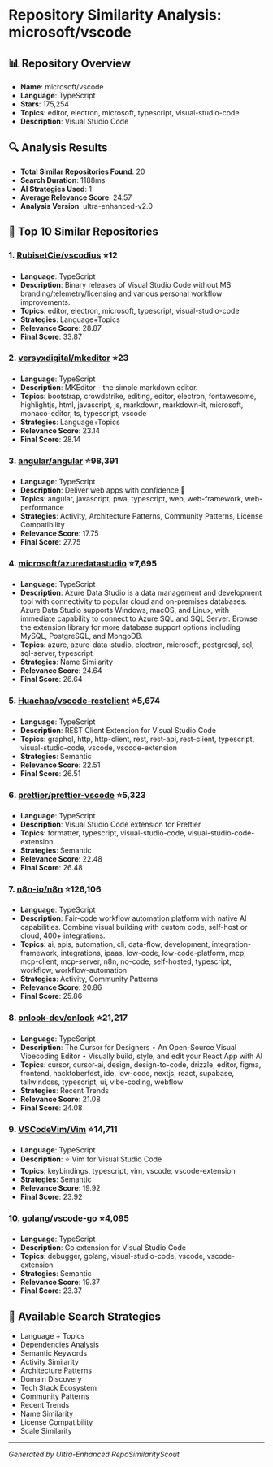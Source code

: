 # Repository Similarity Analysis: microsoft/vscode

## 📊 Repository Overview
- **Name**: microsoft/vscode
- **Language**: TypeScript
- **Stars**: 175,254
- **Topics**: editor, electron, microsoft, typescript, visual-studio-code
- **Description**: Visual Studio Code

## 🔍 Analysis Results
- **Total Similar Repositories Found**: 20
- **Search Duration**: 1188ms
- **AI Strategies Used**: 1
- **Average Relevance Score**: 24.57
- **Analysis Version**: ultra-enhanced-v2.0

## 🎯 Top 10 Similar Repositories


### 1. [RubisetCie/vscodius](https://github.com/RubisetCie/vscodius) ⭐12
- **Language**: TypeScript
- **Description**: Binary releases of Visual Studio Code without MS branding/telemetry/licensing and various personal workflow improvements.
- **Topics**: editor, electron, microsoft, typescript, visual-studio-code
- **Strategies**: Language+Topics
- **Relevance Score**: 28.87
- **Final Score**: 33.87

### 2. [versyxdigital/mkeditor](https://github.com/versyxdigital/mkeditor) ⭐23
- **Language**: TypeScript
- **Description**: MKEditor - the simple markdown editor.
- **Topics**: bootstrap, crowdstrike, editing, editor, electron, fontawesome, highlightjs, html, javascript, js, markdown, markdown-it, microsoft, monaco-editor, ts, typescript, vscode
- **Strategies**: Language+Topics
- **Relevance Score**: 23.14
- **Final Score**: 28.14

### 3. [angular/angular](https://github.com/angular/angular) ⭐98,391
- **Language**: TypeScript
- **Description**: Deliver web apps with confidence 🚀
- **Topics**: angular, javascript, pwa, typescript, web, web-framework, web-performance
- **Strategies**: Activity, Architecture Patterns, Community Patterns, License Compatibility
- **Relevance Score**: 17.75
- **Final Score**: 27.75

### 4. [microsoft/azuredatastudio](https://github.com/microsoft/azuredatastudio) ⭐7,695
- **Language**: TypeScript
- **Description**: Azure Data Studio is a data management and development tool with connectivity to popular cloud and on-premises databases. Azure Data Studio supports Windows, macOS, and Linux, with immediate capability to connect to Azure SQL and SQL Server. Browse the extension library for more database support options including MySQL, PostgreSQL, and MongoDB.
- **Topics**: azure, azure-data-studio, electron, microsoft, postgresql, sql, sql-server, typescript
- **Strategies**: Name Similarity
- **Relevance Score**: 24.64
- **Final Score**: 26.64

### 5. [Huachao/vscode-restclient](https://github.com/Huachao/vscode-restclient) ⭐5,674
- **Language**: TypeScript
- **Description**: REST Client Extension for Visual Studio Code
- **Topics**: graphql, http, http-client, rest, rest-api, rest-client, typescript, visual-studio-code, vscode, vscode-extension
- **Strategies**: Semantic
- **Relevance Score**: 22.51
- **Final Score**: 26.51

### 6. [prettier/prettier-vscode](https://github.com/prettier/prettier-vscode) ⭐5,323
- **Language**: TypeScript
- **Description**: Visual Studio Code extension for Prettier
- **Topics**: formatter, typescript, visual-studio-code, visual-studio-code-extension
- **Strategies**: Semantic
- **Relevance Score**: 22.48
- **Final Score**: 26.48

### 7. [n8n-io/n8n](https://github.com/n8n-io/n8n) ⭐126,106
- **Language**: TypeScript
- **Description**: Fair-code workflow automation platform with native AI capabilities. Combine visual building with custom code, self-host or cloud, 400+ integrations.
- **Topics**: ai, apis, automation, cli, data-flow, development, integration-framework, integrations, ipaas, low-code, low-code-platform, mcp, mcp-client, mcp-server, n8n, no-code, self-hosted, typescript, workflow, workflow-automation
- **Strategies**: Activity, Community Patterns
- **Relevance Score**: 20.86
- **Final Score**: 25.86

### 8. [onlook-dev/onlook](https://github.com/onlook-dev/onlook) ⭐21,217
- **Language**: TypeScript
- **Description**: The Cursor for Designers • An Open-Source Visual Vibecoding Editor • Visually build, style, and edit your React App with AI
- **Topics**: cursor, cursor-ai, design, design-to-code, drizzle, editor, figma, frontend, hacktoberfest, ide, low-code, nextjs, react, supabase, tailwindcss, typescript, ui, vibe-coding, webflow
- **Strategies**: Recent Trends
- **Relevance Score**: 21.08
- **Final Score**: 24.08

### 9. [VSCodeVim/Vim](https://github.com/VSCodeVim/Vim) ⭐14,711
- **Language**: TypeScript
- **Description**: :star: Vim for Visual Studio Code
- **Topics**: keybindings, typescript, vim, vscode, vscode-extension
- **Strategies**: Semantic
- **Relevance Score**: 19.92
- **Final Score**: 23.92

### 10. [golang/vscode-go](https://github.com/golang/vscode-go) ⭐4,095
- **Language**: TypeScript
- **Description**: Go extension for Visual Studio Code
- **Topics**: debugger, golang, visual-studio-code, vscode, vscode-extension
- **Strategies**: Semantic
- **Relevance Score**: 19.37
- **Final Score**: 23.37


## 🚀 Available Search Strategies
- Language + Topics
- Dependencies Analysis
- Semantic Keywords
- Activity Similarity
- Architecture Patterns
- Domain Discovery
- Tech Stack Ecosystem
- Community Patterns
- Recent Trends
- Name Similarity
- License Compatibility
- Scale Similarity

---
*Generated by Ultra-Enhanced RepoSimilarityScout*
